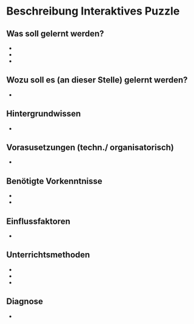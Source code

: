 # Beschreibung Interaktives Puzzle 


##  Was soll gelernt werden?
   *
   *
   *

   
## Wozu soll es (an dieser Stelle) gelernt werden?
   * 
   

## Hintergrundwissen 
   *


## Vorasusetzungen (techn./ organisatorisch)
   * 
   

## Benötigte Vorkenntnisse
   * 
   *


## Einflussfaktoren
   * 
   

## Unterrichtsmethoden
   * 
   *
   *


## Diagnose
   * 
